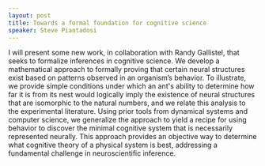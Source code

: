 ```yaml
---
layout: post
title: Towards a formal foundation for cognitive science
speaker: Steve Piantadosi
---
```


I will present some new work, in collaboration with Randy Gallistel, that seeks to formalize inferences in cognitive science. We develop a mathematical approach to formally proving that certain neural structures exist based on patterns observed in an organism’s behavior. To illustrate, we provide simple conditions under which an ant's ability to determine how far it is from its nest would logically imply the existence of neural structures that are isomorphic to the natural numbers, and we relate this analysis to the experimental literature. Using prior tools from dynamical systems and computer science, we generalize the approach to yield a recipe for using behavior to discover the minimal cognitive system that is necessarily represented neurally. This approach provides an objective way to determine what cognitive theory of a physical system is best, addressing a fundamental challenge in neuroscientific inference.
